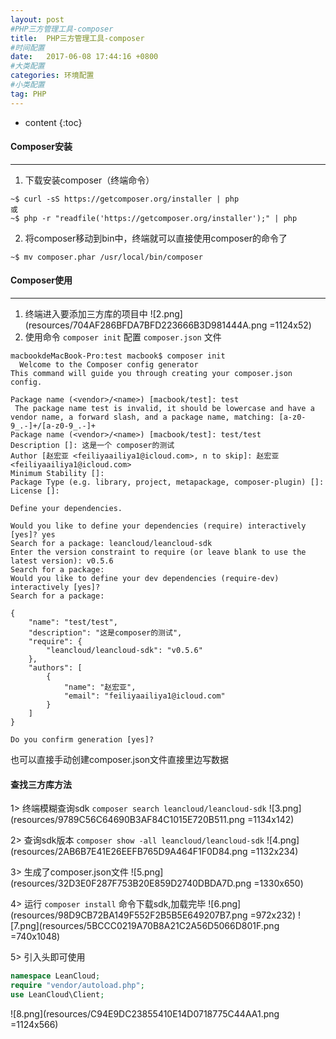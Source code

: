 ```yaml
---
layout: post
#PHP三方管理工具-composer
title:  PHP三方管理工具-composer
#时间配置
date:   2017-06-08 17:44:16 +0800
#大类配置
categories: 环境配置
#小类配置
tag: PHP
---
```


* content
{:toc}

#### Composer安装
----
1. 下载安装composer（终端命令）
```shell
~$ curl -sS https://getcomposer.org/installer | php
或
~$ php -r "readfile('https://getcomposer.org/installer');" | php
```

2. 将composer移动到bin中，终端就可以直接使用composer的命令了
```shell
~$ mv composer.phar /usr/local/bin/composer
```

#### Composer使用
---
1. 终端进入要添加三方库的项目中
![2.png](resources/704AF286BFDA7BFD223666B3D981444A.png =1124x52)
2. 使用命令 ```composer init``` 配置 ```composer.json``` 文件
```
macbookdeMacBook-Pro:test macbook$ composer init
  Welcome to the Composer config generator  
This command will guide you through creating your composer.json config.

Package name (<vendor>/<name>) [macbook/test]: test
 The package name test is invalid, it should be lowercase and have a vendor name, a forward slash, and a package name, matching: [a-z0-9_.-]+/[a-z0-9_.-]+ 
Package name (<vendor>/<name>) [macbook/test]: test/test
Description []: 这是一个 composer的测试
Author [赵宏亚 <feiliyaailiya1@icloud.com>, n to skip]: 赵宏亚 <feiliyaailiya1@icloud.com>
Minimum Stability []: 
Package Type (e.g. library, project, metapackage, composer-plugin) []: 
License []: 

Define your dependencies.

Would you like to define your dependencies (require) interactively [yes]? yes
Search for a package: leancloud/leancloud-sdk
Enter the version constraint to require (or leave blank to use the latest version): v0.5.6
Search for a package: 
Would you like to define your dev dependencies (require-dev) interactively [yes]? 
Search for a package: 

{
    "name": "test/test",
    "description": "这是composer的测试",
    "require": {
        "leancloud/leancloud-sdk": "v0.5.6"
    },
    "authors": [
        {
            "name": "赵宏亚",
            "email": "feiliyaailiya1@icloud.com"
        }
    ]
}

Do you confirm generation [yes]?
```
也可以直接手动创建composer.json文件直接里边写数据

#### 查找三方库方法
1> 终端模糊查询sdk
```composer search leancloud/leancloud-sdk```
![3.png](resources/9789C56C64690B3AF84C1015E720B511.png =1134x142)

2> 查询sdk版本
```composer show -all leancloud/leancloud-sdk```
![4.png](resources/2AB6B7E41E26EEFB765D9A464F1F0D84.png =1132x234)

3> 生成了composer.json文件
![5.png](resources/32D3E0F287F753B20E859D2740DBDA7D.png =1330x650)

4> 运行 ```composer install``` 命令下载sdk,加载完毕
![6.png](resources/98D9CB72BA149F552F2B5B5E649207B7.png =972x232)
![7.png](resources/5BCCC0219A70B8A21C2A56D5066D801F.png =740x1048)

5> 引入头即可使用
```php
namespace LeanCloud;
require "vendor/autoload.php";
use LeanCloud\Client; 
```
![8.png](resources/C94E9DC23855410E14D0718775C44AA1.png =1124x566)
